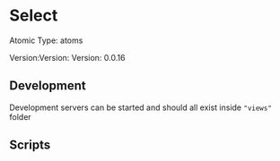 # Select

Atomic Type: atoms

Version:Version: Version: 0.0.16

## Development

Development servers can be started and should all exist inside `"views"` folder

## Scripts
